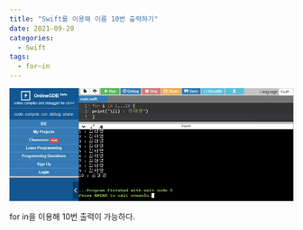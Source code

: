 ```yaml
---
title: "Swift를 이용해 이름 10번 출력하기"
date: 2021-09-20
categories:
  - Swift
tags:
  - for~in
---
```


![실행 화면](/assets/images/ios/ios-w01.JPG)

for in을 이용해 10번 출력이 가능하다.
